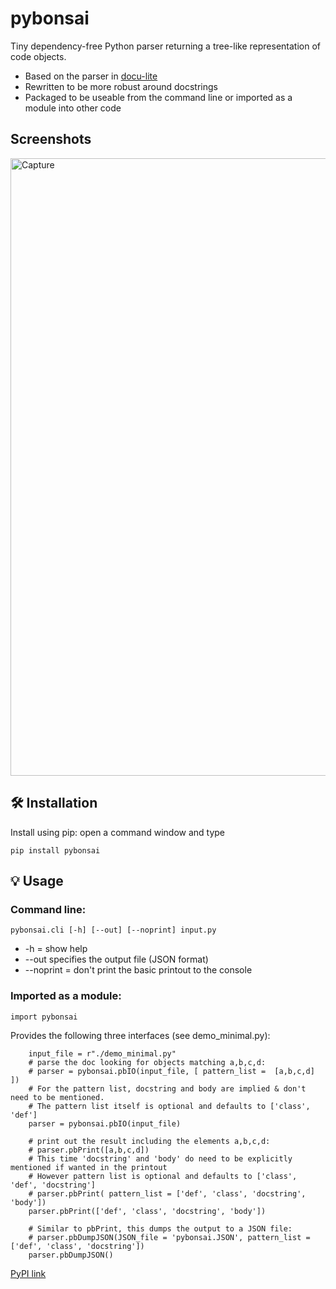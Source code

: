 # pybonsai
Tiny dependency-free Python parser returning a tree-like representation of code objects.

- Based on the parser in [docu-lite](https://pypi.org/project/docu-lite/)
- Rewritten to be more robust around docstrings
- Packaged to be useable from the command line or imported as a module into other code
  
## Screenshots
<img width="1855" height="988" alt="Capture" src="https://github.com/user-attachments/assets/5a4561c4-08dd-4be8-b6a5-efaaac491a88" />



## 🛠 Installation

Install using pip: open a command window and type

```
pip install pybonsai
```
## 💡 Usage
### Command line:
```
pybonsai.cli [-h] [--out] [--noprint] input.py
```
-  -h = show help
-  --out specifies the output file (JSON format)
-  --noprint = don't print the basic printout to the console 

### Imported as a module:
```
import pybonsai
```

Provides the following three interfaces (see demo_minimal.py):
```
    input_file = r"./demo_minimal.py"
    # parse the doc looking for objects matching a,b,c,d:
    # parser = pybonsai.pbIO(input_file, [ pattern_list =  [a,b,c,d] ])
    # For the pattern list, docstring and body are implied & don't need to be mentioned.
    # The pattern list itself is optional and defaults to ['class', 'def']
    parser = pybonsai.pbIO(input_file)

    # print out the result including the elements a,b,c,d:
    # parser.pbPrint([a,b,c,d])
    # This time 'docstring' and 'body' do need to be explicitly mentioned if wanted in the printout
    # However pattern list is optional and defaults to ['class', 'def', 'docstring']
    # parser.pbPrint( pattern_list = ['def', 'class', 'docstring', 'body'])
    parser.pbPrint(['def', 'class', 'docstring', 'body'])

    # Similar to pbPrint, this dumps the output to a JSON file:
    # parser.pbDumpJSON(JSON_file = 'pybonsai.JSON', pattern_list = ['def', 'class', 'docstring'])
    parser.pbDumpJSON()

```

[PyPI link](https://pypi.org/project/pybonsai/)
